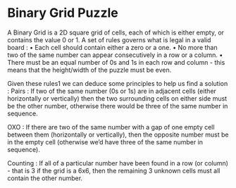 # Binary Grid Puzzle

A Binary Grid is a 2D square grid of cells, each of which is either empty, or contains the
value 0 or 1. A set of rules governs what is legal in a valid board :
• Each cell should contain either a zero or a one.
• No more than two of the same number can appear consecutively in a row or a column.
• There must be an equal number of 0s and 1s in each row and column - this means that the height/width of the puzzle must be even.

Given these rules1 we can deduce some principles to help us find a solution :
Pairs : If two of the same number (0s or 1s) are in adjacent cells (either horizontally or vertically) then the two surrounding cells on either side must  be the other number, otherwise there would be three of the same number in sequence.

OXO : If there are two of the same number with a gap of one empty cell between them (horizontally or vertically), then the opposite number must be in the empty cell (otherwise we’d have three of the same number in sequence).

Counting : If all of a particular number have been found in a row (or column) - that is 3 if the grid is a 6x6, then the remaining 3 unknown cells must all contain the other number. 
